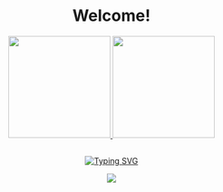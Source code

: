 <h1 align="center" >Welcome!</h1>

<div align="center">
  <a href="https://github.com/dnzLucas">
  <img height="180em" src="https://github-readme-stats.vercel.app/api?username=dnzLucas&show_icons=true&theme=gotham&include_all_commits=true&count_private=true"/>
  <img height="180em" src="https://github-readme-stats.vercel.app/api?username=dnzLucas&show_icons=true&theme=gotham&include_all_commits=true&count_private=true"/>
  
</div>


##



<div align="center">
 
[![Typing SVG](https://readme-typing-svg.herokuapp.com/?center=true&vCenter=true&width=1000&lines=Visit+Counter)](https://github/dnzlucas/)
<p><img src="https://profile-counter.glitch.me/{dnzlucas}/count.svg" /></p> 

</div>
